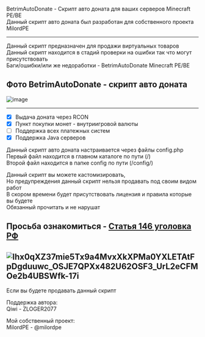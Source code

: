BetrimAutoDonate - Скрипт авто доната для ваших серверов Minecraft PE/BE                                                                            
Данный скрипт авто доната был разработан для собственного проекта MilordPE

-------------

Данный скрипт предназначен для продажи виртуальных товаров  
Данный скрипт находится в стадий проверки на ошибки так что могут присутствовать                                                                 
Баги/ошибки/или же недоработки - BetrimAutoDonate Minecraft PE/BE                                                         

Фото BetrimAutoDonate - скрипт авто доната
-------------

![image](https://user-images.githubusercontent.com/79506370/200796584-9bb43424-a36a-4389-addb-1ce381ed4ba3.png)

-------------

- [x] Выдача доната через RCON
- [x] Пункт покупки монет - внутриигровой валюты
- [ ] Поддержка всех платежных систем
- [x] Поддержка Java серверов
                                        
Данный скрипт авто доната настраивается через файлы config.php                                                          
Первый файл находится в главном каталоге по пути (/)                                                  
Второй файл находится в папке config по пути (/config/)  

Данный скрипт вы можете кастомизировать,                                                                               
Но предупреждения данный скрипт нельзя продавать под своим видом работ                                               
В скором времени будет присутствовать лицензия и правила которые вы будете                                                   
Обязанный прочитать и не нарушат  

Просьба ознакомиться - [Статья 146 уголовка РФ](https://github.com/haker20SZs/Server-control-panel/files/9770118/146.pdf)
-------------
![lhx0qXZ37mie5Tx9a4MvxXkXPMa0YXLETAtFpDgduuwc_OSJE7QPXx482U62OSF3_UrL2eCFMOe2b4UBSWfk-17i](https://user-images.githubusercontent.com/79506370/195536448-ee17a3b7-d26c-4df9-9999-93572e482eba.jpg)
-------------
Если вы будете продавать данный скрипт

Поддержка автора:                                                                                   
 Qiwi - ZLOGER2077                                                                                                                                   

Мой собственный проект:                                           
 MilordPE - @milordpe                                              
